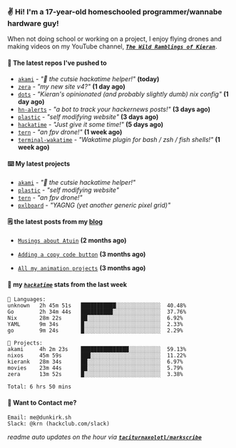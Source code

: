 ### ✌️ Hi! I'm a 17-year-old homeschooled programmer/wannabe hardware guy!

When not doing school or working on a project, I enjoy flying drones and making videos on my YouTube channel, [**_`The Wild Ramblings of Kieran`_**](https://youtube.com/@kieran.rambles).

#### 👷 The latest repos I've pushed to

- [`akami`](https://github.com/taciturnaxolotl/akami) - _"🌷 the cutsie hackatime helper!"_ **(today)**
- [`zera`](https://github.com/taciturnaxolotl/zera) - _"my new site v4?"_ **(1 day ago)**
- [`dots`](https://github.com/taciturnaxolotl/dots) - _"Kieran's opinionated (and probably slightly dumb) nix config"_ **(1 day ago)**
- [`hn-alerts`](https://github.com/taciturnaxolotl/hn-alerts) - _"a bot to track your hackernews posts!"_ **(3 days ago)**
- [`plastic`](https://github.com/taciturnaxolotl/plastic) - _"self modifying website"_ **(3 days ago)**
- [`hackatime`](https://github.com/hackclub/hackatime) - _"Just give it some time!"_ **(5 days ago)**
- [`tern`](https://github.com/taciturnaxolotl/tern) - _"an fpv drone!"_ **(1 week ago)**
- [`terminal-wakatime`](https://github.com/hackclub/terminal-wakatime) - _"Wakatime plugin for bash / zsh / fish shells!"_ **(1 week ago)**

#### ⌨️ My latest projects

- [`akami`](https://github.com/taciturnaxolotl/akami) - _"🌷 the cutsie hackatime helper!"_
- [`plastic`](https://github.com/taciturnaxolotl/plastic) - _"self modifying website"_
- [`tern`](https://github.com/taciturnaxolotl/tern) - _"an fpv drone!"_
- [`pxlboard`](https://github.com/taciturnaxolotl/pxlboard) - _"YAGNG (yet another generic pixel grid)"_

#### 🗒️ the latest posts from my [blog](https://dunkirk.sh)

- [`Musings about Atuin`](https://dunkirk.sh/blog/atuin/) **(2 months ago)**

- [`Adding a copy code button`](https://dunkirk.sh/blog/adding-a-copy-button/) **(3 months ago)**

- [`All my animation projects`](https://dunkirk.sh/blog/my-animations/) **(3 months ago)**



#### 📡 my [_`hackatime`_](https://waka.hackclub.com) stats from the last week

```text
💾 Languages:
unknown   2h 45m 51s   ███████████░░░░░░░░░░░░░░  40.48%
Go        2h 34m 44s   ██████████░░░░░░░░░░░░░░░  37.76%
Nix       28m 22s      ██░░░░░░░░░░░░░░░░░░░░░░░  6.92%
YAML      9m 34s       █░░░░░░░░░░░░░░░░░░░░░░░░  2.33%
go        9m 24s       █░░░░░░░░░░░░░░░░░░░░░░░░  2.29%

💼 Projects:
akami     4h 2m 23s    ███████████████░░░░░░░░░░  59.13%
nixos     45m 59s      ███░░░░░░░░░░░░░░░░░░░░░░  11.22%
kierank   28m 34s      ██░░░░░░░░░░░░░░░░░░░░░░░  6.97%
movies    23m 44s      ██░░░░░░░░░░░░░░░░░░░░░░░  5.79%
zera      13m 52s      █░░░░░░░░░░░░░░░░░░░░░░░░  3.38%

Total: 6 hrs 50 mins
```

#### 📮 Want to Contact me?

```text
Email: me@dunkirk.sh
Slack: @krn (hackclub.com/slack)
```

_readme auto updates on the hour via [**`taciturnaxolotl/markscribe`**](https://github.com/taciturnaxolotl/markscribe)_
